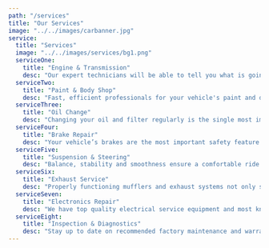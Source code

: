 ```yaml
---
path: "/services"
title: "Our Services"
image: "../../images/carbanner.jpg"
service:
  title: "Services"
  image: "../../images/services/bg1.png"
  serviceOne:
    title: "Engine & Transmission"
    desc: "Our expert technicians will be able to tell you what is going on under the hood."
  serviceTwo:
    title: "Paint & Body Shop"
    desc: "Fast, efficient professionals for your vehicle's paint and dent repair needs."
  serviceThree:
    title: "Oil Change"
    desc: "Changing your oil and filter regularly is the single most important auto service."
  serviceFour:
    title: "Brake Repair"
    desc: "Your vehicle’s brakes are the most important safety feature of your vehicle."
  serviceFive:
    title: "Suspension & Steering"
    desc: "Balance, stability and smoothness ensure a comfortable ride for you and your passengers."
  serviceSix:
    title: "Exhaust Service"
    desc: "Properly functioning mufflers and exhaust systems not only sound better, they are better for your car."
  serviceSeven:
    title: "Electronics Repair"
    desc: "We have top quality electrical service equipment and most knowledgeable mechanics around."
  serviceEight:
    title: "Inspection & Diagnostics"
    desc: "Stay up to date on recommended factory maintenance and warranty schedule."
---
```

